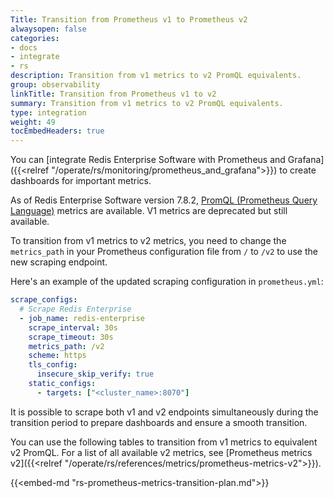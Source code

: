 ```yaml
---
Title: Transition from Prometheus v1 to Prometheus v2
alwaysopen: false
categories:
- docs
- integrate
- rs
description: Transition from v1 metrics to v2 PromQL equivalents.
group: observability
linkTitle: Transition from Prometheus v1 to v2
summary: Transition from v1 metrics to v2 PromQL equivalents.
type: integration
weight: 49
tocEmbedHeaders: true
---
```


You can [integrate Redis Enterprise Software with Prometheus and Grafana]({{<relref "/operate/rs/monitoring/prometheus_and_grafana">}}) to create dashboards for important metrics.

As of Redis Enterprise Software version 7.8.2, [PromQL (Prometheus Query Language)](https://prometheus.io/docs/prometheus/latest/querying/basics/) metrics are available. V1 metrics are deprecated but still available.

To transition from v1 metrics to v2 metrics, you need to change the `metrics_path` in your Prometheus configuration file from `/` to `/v2` to use the new scraping endpoint.

Here's an example of the updated scraping configuration in `prometheus.yml`:

```yaml
scrape_configs:
  # Scrape Redis Enterprise
  - job_name: redis-enterprise
    scrape_interval: 30s
    scrape_timeout: 30s
    metrics_path: /v2
    scheme: https
    tls_config:
      insecure_skip_verify: true
    static_configs:
      - targets: ["<cluster_name>:8070"]
```

It is possible to scrape both v1 and v2 endpoints simultaneously during the transition period to prepare dashboards and ensure a smooth transition.

You can use the following tables to transition from v1 metrics to equivalent v2 PromQL. For a list of all available v2 metrics, see [Prometheus metrics v2]({{<relref "/operate/rs/references/metrics/prometheus-metrics-v2">}}).

{{<embed-md "rs-prometheus-metrics-transition-plan.md">}}
